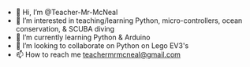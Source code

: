 - 👋 Hi, I’m @Teacher-Mr-McNeal
- 👀 I’m interested in teaching/learning Python, micro-controllers, ocean conservation, & SCUBA diving
- 🌱 I’m currently learning Python & Arduino
- 💞️ I’m looking to collaborate on Python on Lego EV3's
- 📫 How to reach me teachermrmcneal@gmail.com

<!---
Teacher-Mr-McNeal/Teacher-Mr-McNeal is a ✨ special ✨ repository because its `README.md` (this file) appears on your GitHub profile.
You can click the Preview link to take a look at your changes.
--->
